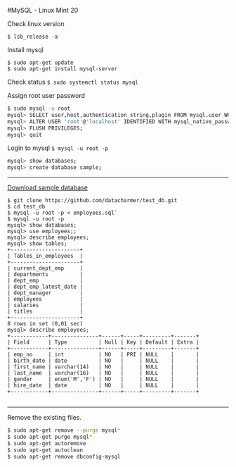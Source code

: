 #MySQL - Linux Mint 20

Check linux version  

`$ lsb_release -a`  


Install mysql

`$ sudo apt-get update`  
`$ sudo apt-get install mysql-server`

Check status
`$ sudo systemctl status mysql`

Assign root user password

```bash
$ sudo mysql -u root
mysql> SELECT user,host,authentication_string,plugin FROM mysql.user WHERE user='root';
mysql> ALTER USER 'root'@'localhost' IDENTIFIED WITH mysql_native_password BY 'admin';
mysql> FLUSH PRIVILEGES;
mysql> quit
```  



Login to mysql 
`$ mysql -u root -p`  

```bash
mysql> show databases;
mysql> create database sample;

```


---
[Download sample database](https://github.com/datacharmer/test_db/tree/master)  

```
$ git clone https://github.com/datacharmer/test_db.git
$ cd test_db
$ mysql -u root -p < employees.sql`  
$ mysql -u root -p
mysql> show databases;
mysql> use employees;;
mysql> describe employees;
mysql> show tables;
+----------------------+
| Tables_in_employees  |
+----------------------+
| current_dept_emp     |
| departments          |
| dept_emp             |
| dept_emp_latest_date |
| dept_manager         |
| employees            |
| salaries             |
| titles               |
+----------------------+
8 rows in set (0,01 sec)
mysql> describe employees;
+------------+---------------+------+-----+---------+-------+
| Field      | Type          | Null | Key | Default | Extra |
+------------+---------------+------+-----+---------+-------+
| emp_no     | int           | NO   | PRI | NULL    |       |
| birth_date | date          | NO   |     | NULL    |       |
| first_name | varchar(14)   | NO   |     | NULL    |       |
| last_name  | varchar(16)   | NO   |     | NULL    |       |
| gender     | enum('M','F') | NO   |     | NULL    |       |
| hire_date  | date          | NO   |     | NULL    |       |
+------------+---------------+------+-----+---------+-------+


```

---

Remove the existing files.  

```bash
$ sudo apt-get remove --purge mysql*  
$ sudo apt-get purge mysql*  
$ sudo apt-get autoremove  
$ sudo apt-get autoclean  
$ sudo apt-get remove dbconfig-mysql
```
